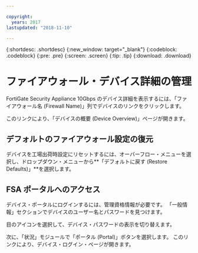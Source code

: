 ```yaml
---

copyright:
  years: 2017
lastupdated: "2018-11-10"

---
```


{:shortdesc: .shortdesc}
{:new_window: target="_blank"}
{:codeblock: .codeblock}
{:pre: .pre}
{:screen: .screen}
{:tip: .tip}
{:download: .download}

# ファイアウォール・デバイス詳細の管理

FortiGate Security Appliance 10Gbps のデバイス詳細を表示するには、「ファイアウォール名 (Firewall Name)」列でデバイスのリンクをクリックします。 

このリンクにより、「デバイスの概要 (Device Overview)」ページが開きます。

## デフォルトのファイアウォール設定の復元

デバイスを工場出荷時設定にリセットするには、オーバーフロー・メニューを選択し、ドロップダウン・メニューから**「デフォルトに戻す (Restore Defaults)」**を選択します。

## FSA ポータルへのアクセス

デバイス・ポータルにログインするには、管理資格情報が必要です。 「一般情報」セクションでデバイスのユーザー名とパスワードを見つけます。 

目のアイコンを選択して、デバイス・パスワードの表示を切り替えます。

次に、「状況」モジュールで「ポータル (Portal)」ボタンを選択します。 このリンクにより、デバイス・ログイン・ページが開きます。
